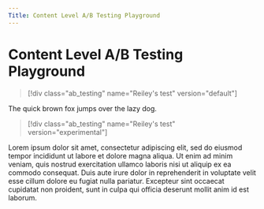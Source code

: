```yaml
---
Title: Content Level A/B Testing Playground
---
```


# Content Level A/B Testing Playground

> [!div class="ab_testing" name="Reiley's test" version="default"]
>
The quick brown fox jumps over the lazy dog.

> [!div class="ab_testing" name="Reiley's test" version="experimental"]
>
Lorem ipsum dolor sit amet, consectetur adipiscing elit, sed do eiusmod tempor incididunt ut labore et dolore magna aliqua. Ut enim ad minim veniam, quis nostrud exercitation ullamco laboris nisi ut aliquip ex ea commodo consequat. Duis aute irure dolor in reprehenderit in voluptate velit esse cillum dolore eu fugiat nulla pariatur. Excepteur sint occaecat cupidatat non proident, sunt in culpa qui officia deserunt mollit anim id est laborum.
